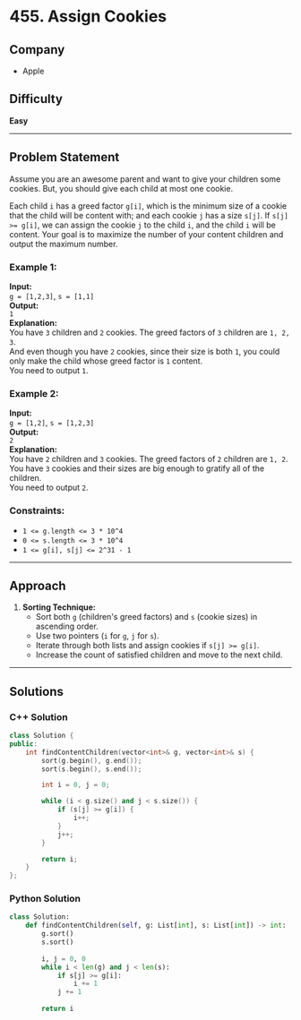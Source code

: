 # 455. Assign Cookies

## Company
- Apple  

## Difficulty
**Easy**

---

## Problem Statement

Assume you are an awesome parent and want to give your children some cookies. But, you should give each child at most one cookie.

Each child `i` has a greed factor `g[i]`, which is the minimum size of a cookie that the child will be content with; and each cookie `j` has a size `s[j]`. If `s[j] >= g[i]`, we can assign the cookie `j` to the child `i`, and the child `i` will be content. Your goal is to maximize the number of your content children and output the maximum number.

### Example 1:

**Input:**  
`g = [1,2,3]`, `s = [1,1]`  
**Output:**  
`1`  
**Explanation:**  
You have `3` children and `2` cookies. The greed factors of `3` children are `1, 2, 3`.  
And even though you have `2` cookies, since their size is both `1`, you could only make the child whose greed factor is `1` content.  
You need to output `1`.

### Example 2:

**Input:**  
`g = [1,2]`, `s = [1,2,3]`  
**Output:**  
`2`  
**Explanation:**  
You have `2` children and `3` cookies. The greed factors of `2` children are `1, 2`.  
You have `3` cookies and their sizes are big enough to gratify all of the children.  
You need to output `2`.

### Constraints:
- `1 <= g.length <= 3 * 10^4`
- `0 <= s.length <= 3 * 10^4`
- `1 <= g[i], s[j] <= 2^31 - 1`

---

## Approach

1. **Sorting Technique:**
   - Sort both `g` (children's greed factors) and `s` (cookie sizes) in ascending order.
   - Use two pointers (`i` for `g`, `j` for `s`).
   - Iterate through both lists and assign cookies if `s[j] >= g[i]`.
   - Increase the count of satisfied children and move to the next child.

---

## Solutions

### C++ Solution

```cpp
class Solution {
public:
    int findContentChildren(vector<int>& g, vector<int>& s) {
        sort(g.begin(), g.end());
        sort(s.begin(), s.end());

        int i = 0, j = 0;

        while (i < g.size() and j < s.size()) {
            if (s[j] >= g[i]) {
                i++;
            }
            j++;
        }

        return i;
    }
};
```

### Python Solution

```python
class Solution:
    def findContentChildren(self, g: List[int], s: List[int]) -> int:
        g.sort()
        s.sort()
        
        i, j = 0, 0
        while i < len(g) and j < len(s):
            if s[j] >= g[i]:
                i += 1
            j += 1
        
        return i
```

